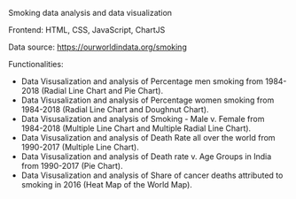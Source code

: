 Smoking data analysis and data visualization

Frontend: HTML, CSS, JavaScript, ChartJS

Data source: https://ourworldindata.org/smoking

Functionalities:
  - Data Visusalization and analysis of Percentage men smoking from 1984-2018 (Radial Line Chart and Pie Chart).
  - Data Visusalization and analysis of Percentage women smoking from 1984-2018 (Radial Line Chart and Doughnut Chart).
  - Data Visusalization and analysis of Smoking - Male v. Female from 1984-2018 (Multiple Line Chart and Multiple Radial Line Chart).
  - Data Visusalization and analysis of Death Rate all over the world from 1990-2017 (Multiple Line Chart).
  - Data Visusalization and analysis of Death rate v. Age Groups in India from 1990-2017 (Pie Chart).
  - Data Visusalization and analysis of Share of cancer deaths attributed to smoking in 2016 (Heat Map of the World Map).

